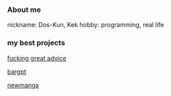 ### About me
nickname: Dos-Kun, Kek
hobby: programming, real life 
### my best projects

[fucking great advice](https://github.com/aminobotskek/fucking_great_advice)

[bargpt](https://github.com/aminobotskek/bargpt)

[newmanga](https://github.com/aminobotskek/newmanga)
